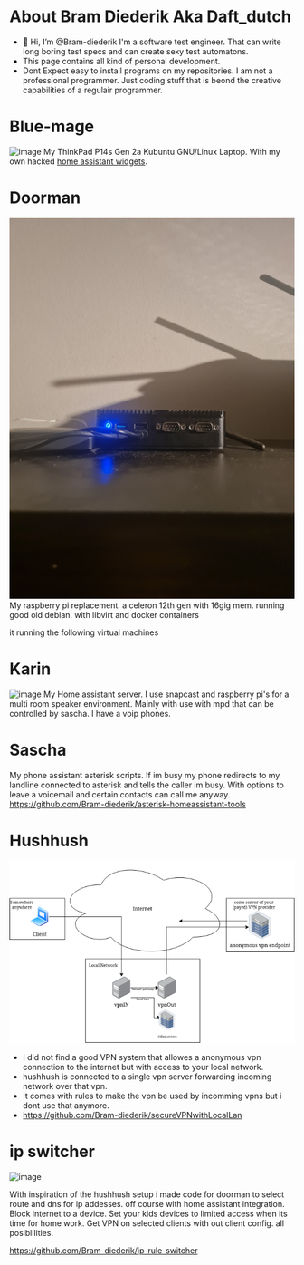 # About Bram Diederik Aka Daft_dutch
- 👋 Hi, I’m @Bram-diederik I'm a software test engineer. That can write long boring test specs and can create sexy test automatons. 
- This page contains all kind of personal development. 
- Dont Expect easy to install programs on my repositories. I am not a professional programmer. Just coding stuff that is beond the creative capabilities of a regulair programmer. 


# Blue-mage
![image](https://github.com/Bram-diederik/Bram-diederik/assets/53519837/80041a3d-8340-4944-9a74-7de338c38c61)
My ThinkPad P14s Gen 2a Kubuntu GNU/Linux Laptop. With my own hacked [home assistant widgets](https://community.home-assistant.io/t/kde-widgets/552152). 

# Doorman
![image](./16898013442449084130202921961960.jpg)
My raspberry pi replacement. a celeron 12th gen with 16gig mem. 
running good old debian. with libvirt and docker containers

it running the following virtual machines

# Karin
![image](https://github.com/Bram-diederik/Bram-diederik/assets/53519837/aae3dc70-90fe-4f1d-93a3-02b13b35c512)
My Home assistant server. I use snapcast and raspberry pi's for a multi room speaker environment. Mainly with use with mpd that can be controlled by sascha. I have a voip phones.


# Sascha
My phone assistant asterisk scripts.  If im busy my phone redirects to my landline connected to asterisk and tells the caller im busy. With options to leave a voicemail and certain contacts can call me anyway. 
https://github.com/Bram-diederik/asterisk-homeassistant-tools

# Hushhush
![image](https://github.com/Bram-diederik/secureVPNwithLocalLan/raw/main/images/vpnMap.drawio.png)
- I did not find a good VPN system that allowes a anonymous vpn connection to the internet but with access to your local network. 
- hushhush is connected to a single vpn server forwarding incoming network over that vpn.
- It comes with rules to make the vpn be used by incomming vpns but i dont use that anymore.
- https://github.com/Bram-diederik/secureVPNwithLocalLan

# ip switcher
![image](https://raw.githubusercontent.com/Bram-diederik/ip-rule-switcher/main/images/ip-rule-switcher.png)

With inspiration of the hushhush setup i made code for doorman to select route and dns for ip addesses. 
off course with home assistant integration. 
Block internet to a device. Set your kids devices to limited access when its time for home work. Get VPN on selected clients with out client config. all posiblilities. 

https://github.com/Bram-diederik/ip-rule-switcher








<!---
Bram-diederik/Bram-diederik is a ✨ special ✨ repository because its `README.md` (this file) appears on your GitHub profile.
You can click the Preview link to take a look at your changes.
--->
